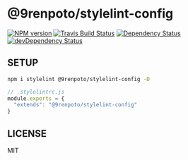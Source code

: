 # @9renpoto/stylelint-config

[![NPM version][npm-image]][npm-url] [![Travis Build Status][travis-image]][travis-url] [![Dependency Status][david-dm-image]][david-dm-url] [![devDependency Status][dev-david-dm-image]][dev-david-dm-url]

## SETUP

```sh
npm i stylelint @9renpoto/stylelint-config -D
```

```js
// .stylelintrc.js
module.exports = {
  "extends": "@9renpoto/stylelint-config"
}
```

## LICENSE

MIT

[npm-image]: https://badge.fury.io/js/%409renpoto%2Fstylelint-config.svg
[npm-url]: https://badge.fury.io/js/%409renpoto%2Fstylelint-config
[david-dm-image]: https://david-dm.org/9renpoto/stylelint-config.svg
[david-dm-url]: https://david-dm.org/9renpoto/stylelint-config
[dev-david-dm-image]: https://david-dm.org/9renpoto/stylelint-config/dev-status.svg
[dev-david-dm-url]: https://david-dm.org/9renpoto/stylelint-config?type=dev
[travis-image]: https://travis-ci.org/9renpoto/stylelint-config.svg?branch=master
[travis-url]: https://travis-ci.org/9renpoto/stylelint-config
